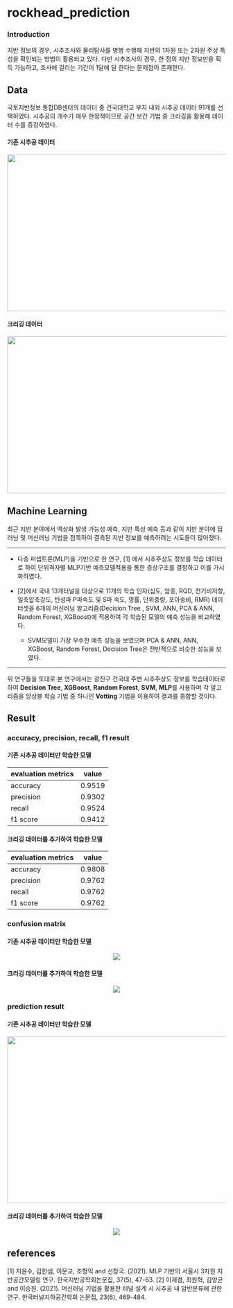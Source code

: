 # rockhead_prediction

### Introduction

지반 정보의 경우, 시추조사와 물리탐사를 병행 수행해 지반의 1차원 또는 2차원 주상 특성을 확인되는 방법이 활용되고 있다.
다만 시추조사의 경우, 한 점의 지반 정보만을 획득 가능하고, 조사에 걸리는 기간이 1달에 달 한다는 문제점이 존재한다. 

## Data

국토지반정보 통합DB센터의 데이터 중 건국대학교 부지 내외 시추공 데이터 91개를 선택하였다.
시추공의 개수가 매우 한정적이므로 공간 보간 기법 중 크리깅을 활용해 데이터 수를 증강하였다.

#### 기존 시추공 데이터
<p align="center">
    <img src="https://github.com/go0leum/rockhead_prediction/assets/111696539/e9fdff6f-2072-41ee-938a-406ce915b198" width="543" height="362">
</p>

#### 크리깅 데이터
<p align="center">
    <img src="https://github.com/go0leum/rockhead_prediction/assets/111696539/67493edf-11df-4985-830b-3c38e067a0a0" width="543" height="362">
</p>

## Machine Learning

최근 지반 분야에서 액상화 발생 가능성 예측, 지반 특성 예측 등과 같이 지반 분야에 딥러닝 및 머신러닝 기법을 접목하여 결측된 지반 정보를 예측하려는 시도들이 많아졌다. 

---

- 다층 퍼셉트론(MLP)을 기반으로 한 연구, [1] 에서 시추주상도 정보를 학습 데이터로 하여 단위격자별 MLP기반 예측모델적용을 통한 층상구조를 결정하고 이를 가시화하였다. 

- [2]에서 국내 13개터널을 대상으로 11개의 학습 인자(심도, 암종, RQD, 전기비저항, 일축압축강도, 탄성파 P파속도 및 S파 속도, 영률, 단위중량, 포아송비, RMR) 데이터셋을 6개의 머신러닝 알고리즘(Decision Tree , SVM, ANN, PCA & ANN, Random Forest, XGBoost)에 적용하여 각 학습된 모델의 예측 성능을 비교하였다. 
    - SVM모델이 가장 우수한 예측 성능을 보였으며 PCA & ANN, ANN, XGBoost, Random Forest, Decision Tree은 전반적으로 비슷한 성능을 보였다. 

---

위 연구들을 토대로 본 연구에서는 광진구 건국대 주변 시추주상도 정보를 학습데이터로 하여 **Decision Tree**, **XGBoost**, **Random Forest**, **SVM**, **MLP**를 사용하며 각 알고리즘을 앙상블 학습 기법 중 하나인 **Votting** 기법을 이용하여 결과를 종합할 것이다. 

## Result

### accuracy, precision, recall, f1 result

#### 기존 시추공 데이터만 학습한 모델
|evaluation metrics|value|
|---|---|
|accuracy|0.9519|
|precision|0.9302|
|recall|0.9524|
|f1 score|0.9412|


#### 크리깅 데이터를 추가하여 학습한 모델
|evaluation metrics|value|
|---|---|
|accuracy|0.9808|
|precision|0.9762|
|recall|0.9762|
|f1 score|0.9762|

### confusion matrix
#### 기존 시추공 데이터만 학습한 모델
<p align="center">
    <img src="https://github.com/go0leum/rockhead_prediction/assets/111696539/9eadc94b-ac49-46da-8870-95596227f05b">
</p>

#### 크리깅 데이터를 추가하여 학습한 모델
<p align="center">
    <img src="https://github.com/go0leum/rockhead_prediction/assets/111696539/d0819586-9d6b-432e-9cd9-9a0a3af4fedf">
</p>

### prediction result
#### 기존 시추공 데이터만 학습한 모델
<p align="center">
    <img src="https://github.com/go0leum/rockhead_prediction/assets/111696539/554cf3af-c524-41a9-b89f-e0d4c8ad7272" width="505" height="385">
</p>

#### 크리깅 데이터를 추가하여 학습한 모델
<p align="center">
    <img src="https://github.com/go0leum/rockhead_prediction/assets/111696539/8625c3e7-5776-4e52-bd10-902ea5ce743d">
</p>

## references
[1] 지윤수, 김한샘, 이문교, 조형익 and 선창국. (2021). MLP 기반의 서울시 3차원 지반공간모델링 연구. 한국지반공학회논문집, 37(5), 47-63.
[2] 이제겸, 최원혁, 김양균 and 이승원. (2021). 머신러닝 기법을 활용한 터널 설계 시 시추공 내 암반분류에 관한 연구. 한국터널지하공간학회 논문집, 23(6), 469-484.
